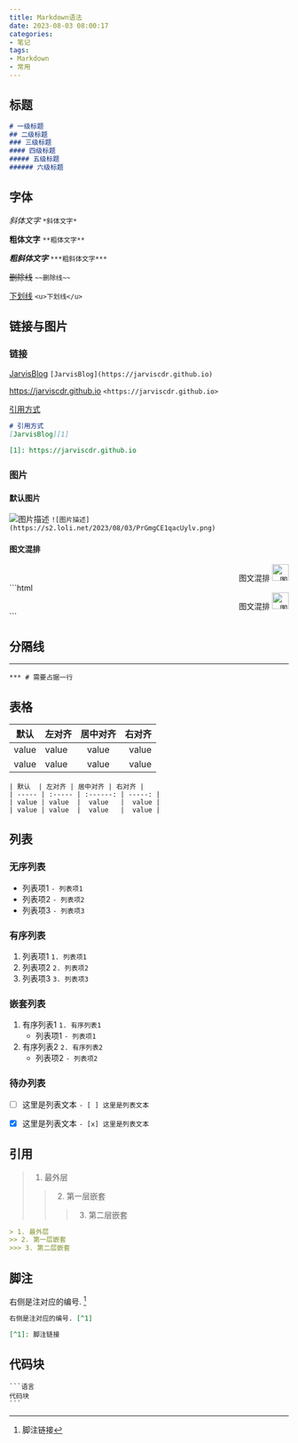 ```yaml
---
title: Markdown语法
date: 2023-08-03 08:00:17
categories:
- 笔记
tags:
- Markdown
- 常用
---
```


## 标题
```Markdown
# 一级标题
## 二级标题
### 三级标题
#### 四级标题
##### 五级标题
###### 六级标题
```


## 字体

*斜体文字* `*斜体文字*`

**粗体文字** `**粗体文字**`

***粗斜体文字*** `***粗斜体文字***`

~~删除线~~ `~~删除线~~`

<u>下划线</u> `<u>下划线</u>`


## 链接与图片

### 链接
[JarvisBlog](https://jarviscdr.github.io) `[JarvisBlog](https://jarviscdr.github.io)`


<https://jarviscdr.github.io> `<https://jarviscdr.github.io>`

[引用方式][2]

[2]: https://jarviscdr.github.io
```Markdown
# 引用方式
[JarvisBlog][1]

[1]: https://jarviscdr.github.io
```
### 图片

#### 默认图片
![图片描述](https://s2.loli.net/2023/08/03/PrGmgCE1qacUylv.png)
`![图片描述](https://s2.loli.net/2023/08/03/PrGmgCE1qacUylv.png)`

#### 图文混排
<div align=right>
    图文混排
    <img src="https://s2.loli.net/2023/08/03/PrGmgCE1qacUylv.png" alt="图片描述" width="30" height="30" style="background-color:transparent;" />
</div>
```html
<!-- 使用img标签可进行精细控制 -->
<div align=right>
    图文混排
    <img src="https://s2.loli.net/2023/08/03/PrGmgCE1qacUylv.png" alt="图片描述" width="30" height="30" style="background-color:transparent;" />
</div>
```


## 分隔线
***
`*** # 需要占据一行`


## 表格
| 默认  | 左对齐 | 居中对齐 | 右对齐 |
| ----- | :----- | :------: | -----: |
| value | value  |  value   |  value |
| value | value  |  value   |  value |
```
| 默认  | 左对齐 | 居中对齐 | 右对齐 |
| ----- | :----- | :------: | -----: |
| value | value  |  value   |  value |
| value | value  |  value   |  value |
```


## 列表

### 无序列表
- 列表项1 `- 列表项1`
- 列表项2 `- 列表项2`
- 列表项3 `- 列表项3`

### 有序列表
1. 列表项1 `1. 列表项1`
2. 列表项2 `2. 列表项2`
3. 列表项3 `3. 列表项3`

### 嵌套列表
1. 有序列表1 `1. 有序列表1`
   - 列表项1 `- 列表项1`
2. 有序列表2 `2. 有序列表2`
   - 列表项2 `- 列表项2`

### 待办列表
 - [ ] 这里是列表文本 `- [ ] 这里是列表文本`
 - [x] 这里是列表文本 `- [x] 这里是列表文本`


## 引用
> 1. 最外层
>> 2. 第一层嵌套
>>> 3. 第二层嵌套
```Markdown
> 1. 最外层
>> 2. 第一层嵌套
>>> 3. 第二层嵌套
```


## 脚注
右侧是注对应的编号. [^1]

[^1]: 脚注链接

```Markdown
右侧是注对应的编号. [^1]

[^1]: 脚注链接
```


## 代码块
```
​```语言
代码块
​```
```

